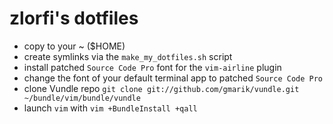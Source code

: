 zlorfi's dotfiles
=================

* copy to your ~ ($HOME)
* create symlinks via the `make_my_dotfiles.sh` script
* install patched `Source Code Pro` font for the `vim-airline` plugin
* change the font of your default terminal app to patched `Source Code Pro`
* clone Vundle repo `git clone git://github.com/gmarik/vundle.git ~/bundle/vim/bundle/vundle`
* launch `vim` with `vim +BundleInstall +qall`
